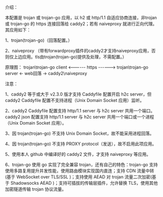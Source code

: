 介绍：

本配置是 trojan 或 trojan-go 应用，以 h2 或 http/1.1 自适应协商连接，非trojan 或 trojan-go 的 https 连接回落给 caddy2；若有 naiveproxy 就进行正向代理。其应用如下：

1、trojan(trojan-go)（回落配置。）

2、naiveproxy （带有forwardproxy插件的caddy2才支持naiveproxy应用，否则仅上边应用。tls由trojan(trojan-go)提供及处理，不需配置。）

原理图： trojan\trojan-go client <------ https ------> trojan\trojan-go server <- web回落 -> caddy2\naiveproxy

注意：

1、caddy2 等于或大于 v2.3.0 版才支持 Caddyfile 配置开启 h2c server，但 caddy2 Caddyfile 配置不支持进程（Unix Domain Socket 应用）监听。

2、caddy2 Caddyfile 配置支持 http/1.1 server 与 h2c server 共用一个端口。caddy2 json 配置支持 http/1.1 server 与 h2c server 共用一个端口或一个进程（Unix Domain Socket 应用）。

3、因 trojan(trojan-go) 不支持 Unix Domain Socket，故不能采用进程回落。

4、因 trojan(trojan-go) 不支持 PROXY protocol（发送），故不启用此项应用。

5、使用本人 github 中编译好的 caddy2 文件，才支持 naiveproxy 等应用。

6、trojan-go 使用 go 实现了完全兼容 trojan，还有自己的特色：trojan-go 支持使用多路复用提升并发性能，使用路由模块实现国内直连；支持 CDN 流量中转(基于 WebSocket over TLS/SSL )；支持使用 AEAD 对 trojan 流量二次加密(基于 Shadowsocks AEAD )；支持可插拔的传输层插件，允许替换 TLS，使用其他加密隧道传输 trojan 协议流量。
